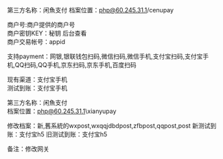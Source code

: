 第三方名称：闲魚支付
档案位置：php@60.245.31.1/cenupay
 
商户号:商户提供的商户号  
商户密钥KEY：秘钥 后台查看  
商户交易帐号：appid  
 
支持payment：网银,银联钱包扫码,微信扫码,微信手机,支付宝扫码,支付宝手机,QQ扫码,QQ手机,京东扫码,京东手机,百度扫码
 
现有渠道：支付宝手机  
测试到账：支付宝手机  
   
第三方名称：闲魚支付  
档案位置：php@60.245.31.1\xianyupay

修改档案：新,舊系統的wxpost,wxqqjdbdpost,zfbpost,qqpost,post
新测试到账：支付宝h5
旧测试到账：支付宝h5  

备注：修改网关
